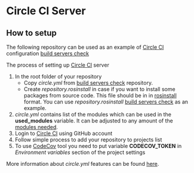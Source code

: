 # Circle CI Server

## How to setup

The following repository can be used as an example of [Circle CI](https://circleci.com/) configuration [build servers check](https://github.com/shadow-robot/build-servers-check)

The process of setting up [Circle CI](https://circleci.com/) server

1. In the root folder of your repository
    * Copy *circle.yml* from [build servers check](https://github.com/shadow-robot/build-servers-check) repository. 
    * Create *repository.rosinstall* in case if you want to install some packages from source code. This file should be in in [rosinstall](http://wiki.ros.org/rosinstall) format.
      You can use *repository.rosinstall* [build servers check](https://github.com/shadow-robot/build-servers-check) as an example.
2. *circle.yml* contains list of the modules which can be used in the **used_modules** variable. It can be adjusted to any amount of the [modules needed](../modules.md).
3. Login to [Circle CI](https://circleci.com/) using GitHub account
4. Follow simple process to add your repository to projects list
5. To use [CodeCov](https://codecov.io) tool you need to put variable **CODECOV_TOKEN** in *Environment variables* section of the project settings

More information about *circle.yml* features can be found [here](https://circleci.com/docs/configuration). 

